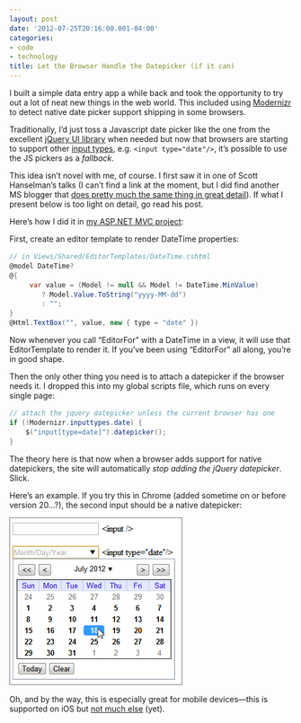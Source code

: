 ```yaml
---
layout: post
date: '2012-07-25T20:16:00.001-04:00'
categories:
- code
- technology
title: Let the Browser Handle the Datepicker (if it can)
---
```


I built a simple data entry app a while back and took the opportunity to try out a lot of neat new things in the web world. This included using [Modernizr](http://modernizr.com/) to detect native date picker support shipping in some browsers.

Traditionally, I’d just toss a Javascript date picker like the one from the excellent [jQuery UI library](http://jqueryui.com/demos/datepicker/) when needed but now that browsers are starting to support other [input types](http://www.w3.org/TR/html-markup/input.html#input), e.g. `<input type="date"/>`, it’s possible to use the JS pickers as a *fallback*.

This idea isn’t novel with me, of course. I first saw it in one of Scott Hanselman’s talks (I can’t find a link at the moment, but I did find another MS blogger that [does pretty much the same thing in great detail](http://www.asp.net/mvc/tutorials/javascript/using-the-html5-and-jquery-ui-datepicker-popup-calendar-with-aspnet-mvc/using-the-html5-and-jquery-ui-datepicker-popup-calendar-with-aspnet-mvc-part-4)). If what I present below is too light on detail, go read his post.

Here’s how I did it in [my ASP.NET MVC project](https://github.com/mharen/service-tracker/):

First, create an editor template to render DateTime properties:
```cs
// in Views/Shared/EditorTemplates/DateTime.cshtml
﻿@model DateTime?
@{ 
     var value = (Model != null && Model != DateTime.MinValue)
        ? Model.Value.ToString("yyyy-MM-dd") 
        : ""; 
}
@Html.TextBox("", value, new { type = "date" })
```

Now whenever you call “EditorFor” with a DateTime in a view, it will use that EditorTemplate to render it. If you’ve been using “EditorFor” all along, you’re in good shape.

Then the only other thing you need is to attach a datepicker if the browser needs it. I dropped this into my global scripts file, which runs on every single page:

```cs
// attach the jquery datepicker unless the current browser has one
if (!Modernizr.inputtypes.date) {
    $("input[type=date]").datepicker();
}
```

The theory here is that now when a browser adds support for native datepickers, the site will automatically *stop adding the jQuery datepicker*. Slick.

Here’s an example. If you try this in Chrome (added sometime on or before version 20...?), the second input should be a native datepicker:

![SNAG-0045.png](/assets/2012/SNAG-0045.png)

Oh, and by the way, this is especially great for mobile devices—this is supported on iOS but [not much else](http://caniuse.com/#feat=input-datetime) (yet).